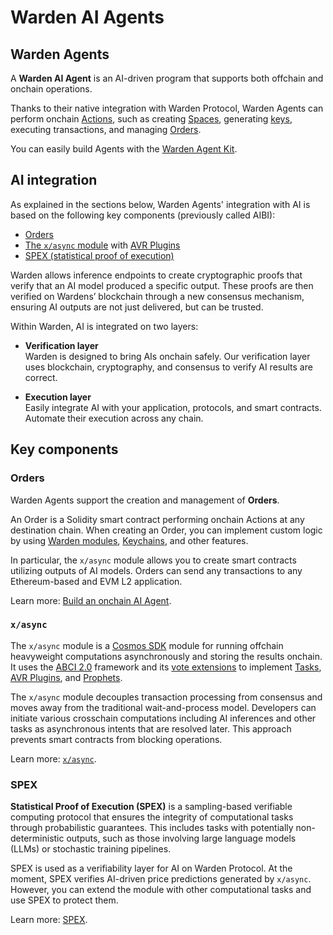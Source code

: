 ﻿---
sidebar_position: 2
---

# Warden AI Agents

## Warden Agents

A **Warden AI Agent** is an AI-driven program that supports both offchain and onchain operations.

Thanks to their native integration with Warden Protocol, Warden Agents can perform onchain [Actions](glossary#action), such as creating [Spaces](glossary#space), generating [keys](glossary#key), executing transactions, and managing [Orders](#orders).

You can easily build Agents with the [Warden Agent Kit](/category/warden-agent-kit).

## AI integration

As explained in the sections below, Warden Agents' integration with AI is based on the following key components (previously called AIBI):

- [Orders](#orders)
- [The `x/async` module](/learn/warden-protocol-modules/x-async) with [AVR Plugins](/learn/glossary#avr-plugin)
- [SPEX (statistical proof of execution)](#spex)

Warden allows inference endpoints to create cryptographic proofs that verify that an AI model produced a specific output. These proofs are then verified on Wardens’ blockchain through a new consensus mechanism, ensuring AI outputs are not just delivered, but can be trusted.

Within Warden, AI is integrated on two layers:

- **Verification layer**  
Warden is designed to bring AIs onchain safely. Our verification layer uses blockchain, cryptography, and consensus to verify AI results are correct.

- **Execution layer**  
Easily integrate AI with your application, protocols, and smart contracts. Automate their execution across any chain.

## Key components

### Orders

Warden Agents support the creation and management of **Orders**.

An Order is a Solidity smart contract performing onchain Actions at any destination chain. When creating an Order, you can implement custom logic by using [Warden modules](glossary#module), [Keychains](glossary#keychain), and other features.

In particular, the `x/async` module allows you to create smart contracts utilizing outputs of AI models. Orders can send any transactions to any Ethereum-based and EVM L2 application.

Learn more: [Build an onchain AI Agent](/build-an-agent/build-an-onchain-ai-agent/introduction).

### `x/async`

The `x/async` module is a [Cosmos SDK](https://docs.cosmos.network/) module for running offchain heavyweight computations asynchronously and storing the results onchain. It uses the [ABCI 2.0](https://docs.cometbft.com/v1.0/spec/abci/) framework and its [vote extensions](https://docs.cosmos.network/main/build/abci/vote-extensions) to implement [Tasks](glossary#task), [AVR Plugins](glossary#avr-plugin), and [Prophets](glossary#prophet).

The `x/async` module decouples transaction processing from consensus and moves away from the traditional wait-and-process model. Developers can initiate various crosschain computations including AI inferences and other tasks as asynchronous intents that are resolved later. This approach prevents smart contracts from blocking operations.

Learn more: [`x/async`](warden-protocol-modules/x-async).

### SPEX

**Statistical Proof of Execution (SPEX)** is a sampling-based verifiable computing protocol that ensures the integrity of computational tasks through probabilistic guarantees. This includes tasks with potentially non-deterministic outputs, such as those involving large language models (LLMs) or stochastic training pipelines.

SPEX is used as a verifiability layer for AI on Warden Protocol. At the moment, SPEX verifies AI-driven price predictions generated by `x/async`. However, you can extend the module with other computational tasks and use SPEX to protect them.

Learn more: [SPEX](spex).
